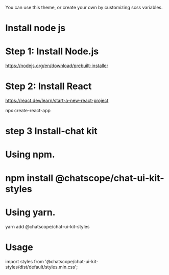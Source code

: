 You can use this theme, or create your own by customizing scss variables.
# Install node js
# Step 1: Install Node.js
https://nodejs.org/en/download/prebuilt-installer
# Step 2: Install React
https://react.dev/learn/start-a-new-react-project

npx create-react-app
# step 3 Install-chat kit

# Using npm.

# npm install @chatscope/chat-ui-kit-styles
# Using yarn.

yarn add @chatscope/chat-ui-kit-styles
# Usage
import styles from '@chatscope/chat-ui-kit-styles/dist/default/styles.min.css';
